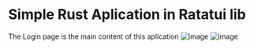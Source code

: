 # Simple Rust Aplication in Ratatui lib
The Login page is the main content of this aplication
![image](https://github.com/user-attachments/assets/1ccd113f-38dd-47c7-93a1-fa28d59bb8ea)
![image](https://github.com/user-attachments/assets/973b456a-950b-4eec-bc52-214fd67b02a5)
